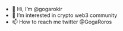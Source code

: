- 👋 Hi, I’m @gogarokir
- 👀 I’m interested in crypto web3 community
- 📫 How to reach me twitter @GogaRoros

<!---
gogarokir/gogarokir is a ✨ special ✨ repository because its `README.md` (this file) appears on your GitHub profile.
You can click the Preview link to take a look at your changes.
--->
